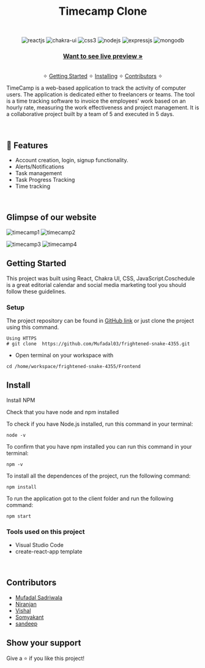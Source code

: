 <h1 align="center">Timecamp Clone</h1> 
<br />
<p align="center">
    <img src="https://img.shields.io/badge/React-20232A?style=for-the-badge&logo=react&logoColor=61DAFB" alt="reactjs" />
    <img src="https://img.shields.io/badge/Chakra%20UI-3bc7bd?style=for-the-badge&logo=chakraui&logoColor=white" alt="chakra-ui"/>
    <img src="https://img.shields.io/badge/CSS3-1572B6?style=for-the-badge&logo=css3&logoColor=white" alt="css3"/>   
   <img src="https://img.shields.io/badge/Node.js-339933?style=for-the-badge&logo=nodedotjs&logoColor=white" alt="nodejs" />
   <img src="https://img.shields.io/badge/Express.js-000000?style=for-the-badge&logo=express&logoColor=white" alt="expressjs" />
   <img src="https://img.shields.io/badge/MongoDB-4EA94B?style=for-the-badge&logo=mongodb&logoColor=white" alt="mongodb" />

<h3 align="center"><a href="https://timecamp-clone.netlify.app/"><strong>Want to see live preview »</strong></a></h3>

<p align="center"> 
    <br />&#10023;
    <a href="#Getting-Started">Getting Started</a> &#10023; <a href="#Install">Installing</a> &#10023;    
    <a href="#Contributors">Contributors</a> &#10023;
  </p>
  
   TimeCamp is a web-based application to track the activity of computer users. The application is dedicated either to freelancers or teams. The tool is a time tracking software to invoice the employees' work based on an hourly rate, measuring the work effectiveness and project management. It is a collaborative project built by a team of 5 and executed in 5 days.
  

<br />


## 🚀 Features
- Account creation, login, signup functionality.
- Alerts/Notifications
- Task management 
- Task Progress Tracking
- Time tracking

<br/>

## Glimpse of our website
![timecamp1](https://user-images.githubusercontent.com/101393298/196025185-742146dd-7feb-4053-a081-f7dec88a2bc4.png)
![timecamp2](https://user-images.githubusercontent.com/101393298/196025188-427103bb-2959-4816-ae84-bf72a3f577ba.png)

![timecamp3](https://user-images.githubusercontent.com/101393298/196025190-21669136-0b52-42d6-8b40-01f89a0bf942.png)
![timecamp4](https://user-images.githubusercontent.com/101393298/196025193-394731e9-ddc8-49b5-9661-db606a3d5351.png)


## Getting Started

This project was built using React, Chakra UI, CSS, JavaScript.Coschedule is a great editorial calendar and social media marketing tool you should follow these guidelines.

### Setup


The project repository can be found in [GitHub link](https://github.com/Mufadal03/frightened-snake-4355.git) or just clone the project using this command. 


```
Using HTTPS
# git clone  https://github.com/Mufadal03/frightened-snake-4355.git
```

+ Open terminal on your workspace with

```
cd /home/workspace/frightened-snake-4355/Frontend
```


## Install

Install NPM

Check that you have node and npm installed

To check if you have Node.js installed, run this command in your terminal:


```
node -v
```

To confirm that you have npm installed you can run this command in your terminal:


```
npm -v
```


To install all the dependences of the project, run the following command:


```
npm install
```


To run the application got to the client folder and run the following command:

```
npm start
```


### Tools used on this project

- Visual Studio Code
- create-react-app template


<br/>

## Contributors

- [Mufadal Sadriwala](https://github.com/Mufadal03)
- [Niranjan](https://github.com/kniranjan0)
- [Vishal](https://github.com/Vishall001)
- [Somyakant](https://github.com/somyakant9)
- [sandeep](https://github.com/Sandipgit2999) 


## Show your support

Give a ⭐ if you like this project!
